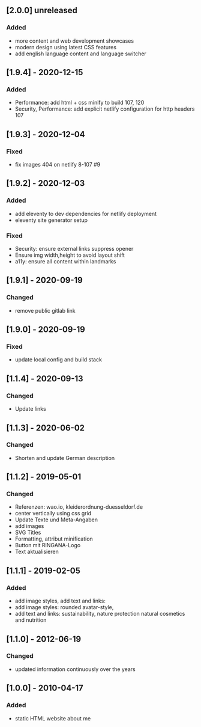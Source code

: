 ## [2.0.0] unreleased
### Added
- more content and web development showcases
- modern design using latest CSS features
- add english language content and language switcher

## [1.9.4] - 2020-12-15
### Added
- Performance: add html + css minify to build 107, 120
- Security, Performance: add explicit netlify configuration for http headers 107

## [1.9.3] - 2020-12-04
### Fixed
- fix images 404 on netlify 8-107 #9

## [1.9.2] - 2020-12-03
### Added
- add eleventy to dev dependencies for netlify deployment
- eleventy site generator setup
### Fixed
- Security: ensure external links suppress opener
- Ensure img width,height to avoid layout shift
- a11y: ensure all content within landmarks

## [1.9.1] - 2020-09-19
### Changed
- remove public gitlab link

## [1.9.0] - 2020-09-19
### Fixed
- update local config and build stack

## [1.1.4] - 2020-09-13
### Changed
- Update links

## [1.1.3] - 2020-06-02
### Changed
- Shorten and update German description

## [1.1.2] - 2019-05-01
### Changed
- Referenzen: wao.io, kleiderordnung-duesseldorf.de
- center vertically using css grid
- Update Texte und Meta-Angaben
- add images
- SVG Titles
- Formatting, attribut minification
- Button mit RINGANA-Logo
- Text aktualisieren

## [1.1.1] - 2019-02-05
### Added
- add image styles, add text and links:
- add image styles: rounded avatar-style,
- add text and links: sustainability, nature protection natural cosmetics and nutrition

## [1.1.0] - 2012-06-19
### Changed
- updated information continuously over the years

## [1.0.0] - 2010-04-17
### Added
- static HTML website about me
